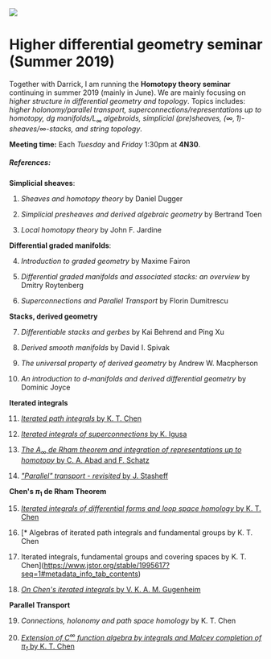 <img src="https://render.githubusercontent.com/render/math?math=e^{i \pi} = -1">

# Higher differential geometry seminar (Summer 2019)

Together with Darrick, I am running the **Homotopy theory seminar** continuing in summer 2019 (mainly in June). We are mainly focusing on *higher structure in differential geometry and topology*. Topics includes: *higher holonomy/parallel transport, superconnections/representations up to homotopy, dg manifolds/$L_\infty$ algebroids, simplicial (pre)sheaves, $(\infty,1)$-sheaves/$\infty$-stacks, and string topology*.

**Meeting time:** Each *Tuesday* and *Friday* 1:30pm at **4N30**.

##### References:
**Simplicial sheaves**:
1. *Sheaves and homotopy theory* by Daniel Dugger
2. *Simplicial presheaves and derived algebraic geometry* by Bertrand Toen

3. *Local homotopy theory* by John F. Jardine

**Differential graded manifolds**:

4. *Introduction to graded geometry* by Maxime Fairon

5. *Differential graded manifolds and associated stacks: an overview* by Dmitry Roytenberg

6. *Superconnections and Parallel Transport* by Florin Dumitrescu

**Stacks, derived geometry**

7. *Differentiable stacks and gerbes* by Kai Behrend and Ping Xu

8. *Derived smooth manifolds* by David I. Spivak

9. *The universal property of derived geometry* by Andrew W. Macpherson

10. *An introduction to d-manifolds and derived differential geometry* by Dominic Joyce

**Iterated integrals**

11. [*Iterated path integrals* by K. T. Chen](https://projecteuclid.org/euclid.bams/1183539443)

12. [*Iterated integrals of superconnections* by K. Igusa](https://arxiv.org/abs/0912.0249)

13. [*The $A_\infty$ de Rham theorem and integration of representations up to homotopy* by C. A. Abad and F. Schatz](https://arxiv.org/abs/1011.4693)

14. [*"Parallel" transport - revisited* by J. Stasheff](https://arxiv.org/abs/1011.4693)

**Chen's $\pi_1$ de Rham Theorem**

15. [*Iterated integrals of differential forms and loop space homology* by K. T. Chen](https://www.jstor.org/stable/1970846?seq=1#metadata_info_tab_contents)

16. [* Algebras of iterated path integrals and fundamental groups by K. T. Chen

17. Iterated integrals, fundamental groups and covering spaces by K. T. Chen](https://www.jstor.org/stable/1995617?seq=1#metadata_info_tab_contents)

18.  [*On Chen's iterated integrals* by V. K. A. M. Gugenheim](https://projecteuclid.org/download/pdf_1/euclid.ijm/1256049021)

**Parallel Transport**

19. *Connections, holonomy and path space homology* by K. T. Chen

20. [*Extension of $C^\infty$ function algebra by integrals and Malcev completion of $\pi_1$* by K. T. Chen](https://www.sciencedirect.com/science/article/pii/0001870877901207)
